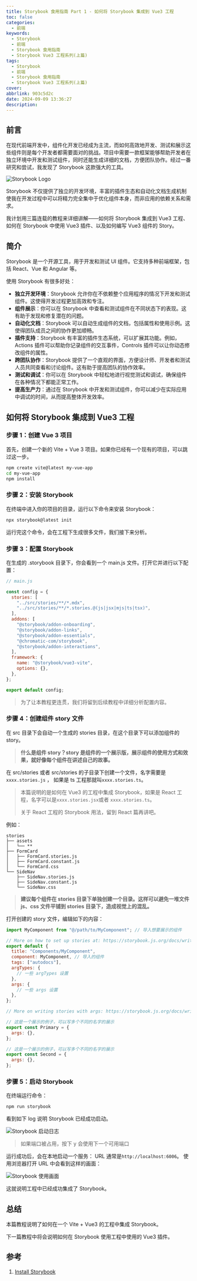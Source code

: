 ```yaml
---
title: Storybook 食用指南 Part 1 - 如何将 Storybook 集成到 Vue3 工程
toc: false
categories:
  - 前端
keywords:
  - Storybook
  - 前端
  - Storybook 食用指南
  - Storybook Vue3 工程系列(上篇)
tags:
  - Storybook
  - 前端
  - Storybook 食用指南
  - Storybook Vue3 工程系列(上篇)
cover:
abbrlink: 903c5d2c
date: 2024-09-09 13:36:27
description:
---
```


<!--
注释的方法：
在正文需要注释的地方插入下面的代码，根据需要修改编号：
  <sup>[1](#note1)</sup>
在"注"章节插入对应编号的注释内容:
  <div id="note1"></div>
  [1] 这是注的内容
-->

## 前言

在现代前端开发中，组件化开发已经成为主流，而如何高效地开发、测试和展示这些组件则是每个开发者都需要面对的挑战。项目中需要一款框架能够帮助开发者在独立环境中开发和测试组件，同时还能生成详细的文档，方便团队协作。经过一番研究和尝试，我发现了 Storybook 这款强大的工具。

![Storybook Logo](storybook-cookbook-part1/storybook-logo.png)

<!-- more -->

Storybook 不仅提供了独立的开发环境，丰富的插件生态和自动化文档生成机制使我在开发过程中可以将精力完全集中于优化组件本身，而非应用的依赖关系和需求。

我计划用三篇连载的教程来详细讲解——如何将 Storybook 集成到 Vue3 工程、如何在 Storybook 中使用 Vue3 插件、以及如何编写 Vue3 组件的 Story。

## 简介

Storybook 是一个开源工具，用于开发和测试 UI 组件。它支持多种前端框架，包括 React、Vue 和 Angular 等。

使用 Storybook 有很多好处：

- **独立开发环境**：Storybook 允许你在不依赖整个应用程序的情况下开发和测试组件。这使得开发过程更加高效和专注。
- **组件展示**：你可以在 Storybook 中查看和测试组件在不同状态下的表现。这有助于发现和修复潜在的问题。
- **自动化文档**：Storybook 可以自动生成组件的文档，包括属性和使用示例。这使得团队成员之间的协作更加顺畅。
- **插件支持**：Storybook 有丰富的插件生态系统，可以扩展其功能。例如，Actions 插件可以帮助你记录组件的交互事件，Controls 插件可以让你动态修改组件的属性。
- **跨团队协作**：Storybook 提供了一个直观的界面，方便设计师、开发者和测试人员共同查看和讨论组件。这有助于提高团队的协作效率。
- **测试和调试**：你可以在 Storybook 中轻松地进行视觉测试和调试，确保组件在各种情况下都能正常工作。
- **提高生产力**：通过在 Storybook 中开发和测试组件，你可以减少在实际应用中调试的时间，从而提高整体开发效率。

## 如何将 Storybook 集成到 Vue3 工程

### 步骤 1：创建 Vue 3 项目

首先，创建一个新的 Vite + Vue 3 项目。如果你已经有一个现有的项目，可以跳过这一步。

```bash
npm create vite@latest my-vue-app
cd my-vue-app
npm install
```

### 步骤 2：安装 Storybook

在终端中进入你的项目的目录，运行以下命令来安装 Storybook：

```bash
npx storybook@latest init
```

运行完这个命令，会在工程下生成很多文件，我们接下来分析。

### 步骤 3：配置 Storybook

在生成的 .storybook 目录下，你会看到一个 main.js 文件。打开它并进行以下配置：

```js
// main.js

const config = {
  stories: [
    "../src/stories/**/*.mdx",
    "../src/stories/**/*.stories.@(js|jsx|mjs|ts|tsx)",
  ],
  addons: [
    "@storybook/addon-onboarding",
    "@storybook/addon-links",
    "@storybook/addon-essentials",
    "@chromatic-com/storybook",
    "@storybook/addon-interactions",
  ],
  framework: {
    name: "@storybook/vue3-vite",
    options: {},
  },
};

export default config;
```

> 为了让本教程更连贯，我们将留到后续教程中详细分析配置内容。

### 步骤 4：创建组件 story 文件

在 src 目录下会自动一个生成的 stories 目录，在这个目录下可以添加组件的 story。

> **什么是组件 story？story 是组件的一个展示版，展示组件的使用方式和效果，就好像每个组件在讲述自己的故事。**

在 src/stories 或者 src/stories 的子目录下创建一个文件，名字需要是 `xxxx.stories.js` ， 如果是 ts 工程那就叫`xxxx.stories.ts`。

> 本篇说明的是如何在 Vue3 的工程中集成 Storybook，如果是 React 工程，名字可以是`xxxx.stories.jsx`或者 `xxxx.stories.ts`。
>
> 关于 React 工程的 Storybook 用法，留到 React 篇再讲吧。

例如：

```text
stories
├── assets
│   └── **
├── FormCard
│   ├── FormCard.stories.js
│   ├── FormCard.constant.js
│   └── FormCard.css
└── SideNav
    ├── SideNav.stories.js
    ├── SideNav.constant.js
    └── SideNav.css
```

> **建议每个组件在 stories 目录下单独创建一个目录。这样可以避免一堆文件 js、css 文件平铺到 stories 目录下，造成视觉上的混乱。**

打开创建的 story 文件，编辑如下的内容：

```js
import MyComponent from "@/path/to/MyComponent"; // 导入想要展示的组件

// More on how to set up stories at: https://storybook.js.org/docs/writing-stories
export default {
  title: "Components/MyComponent",
  component: MyComponent, // 导入的组件
  tags: ["autodocs"],
  argTypes: {
    // 一些 argTypes 设置
  },
  args: {
    // 一些 args 设置
  },
};

// More on writing stories with args: https://storybook.js.org/docs/writing-stories/args

// 这是一个展示的例子，可以写多个不同的名字的展示
export const Primary = {
  args: {},
};

// 这是一个展示的例子，可以写多个不同的名字的展示
export const Second = {
  args: {},
};
```

### 步骤 5：启动 Storybook

在终端运行命令：

```bash
npm run storybook
```

看到如下 log 说明 Storybook 已经成功启动。

![Storybook 启动日志](storybook-cookbook-part1/storybook-start-log.png)

> 如果端口被占用，按下 y 会使用下一个可用端口

运行成功后，会在本地启动一个服务： URL 通常是`http://localhost:6006`。
使用浏览器打开 URL 中会看到这样的画面：

![Storybook 使用画面](storybook-cookbook-part1/storybook-view.png)

这就说明工程中已经成功集成了 Storybook。

## 总结

本篇教程说明了如何在一个 Vite + Vue3 的工程中集成 Storybook。

下一篇教程中将会说明如何在 Storybook 使用工程中使用的 Vue3 插件。

<!-- ## 注 -->

<!-- 无 -->

## 参考

1. [Install Storybook](https://storybook.js.org/docs/get-started/install)

